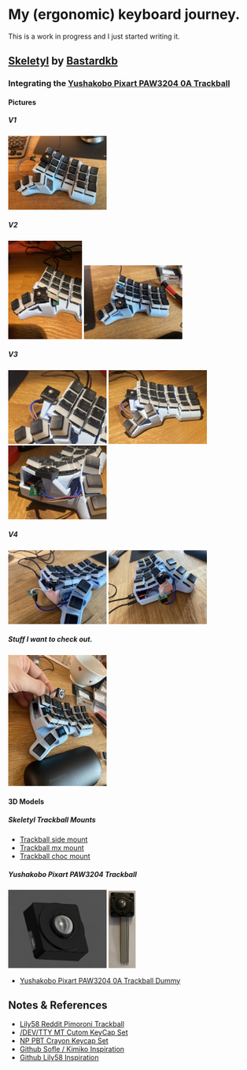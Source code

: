 # My (ergonomic) keyboard journey. 

This is a work in progress and I just started writing it. 
## [Skeletyl](https://github.com/Bastardkb/Skeletyl) by [Bastardkb](https://github.com/Bastardkb/)

### Integrating the [Yushakobo Pixart PAW3204 0A Trackball](https://blog-eng.yushakobo.jp/entry/2020/04/01/151617)

#### Pictures

##### V1

<img width="200" alt="Picture" src="boards\bk-boards\skeletyl\pictures\2.jpg">


##### V2

<img width="150" alt="Picture" src="boards\bk-boards\skeletyl\pictures\4.jpg">
<img width="200" alt="Picture" src="boards\bk-boards\skeletyl\pictures\3.jpg">

##### V3

<img width="200" alt="Picture" src="boards\bk-boards\skeletyl\pictures\5.jpg">
<img width="200" alt="Picture" src="boards\bk-boards\skeletyl\pictures\6.jpg">
<img width="200" alt="Picture" src="boards\bk-boards\skeletyl\pictures\7.jpg">

##### V4

<img width="200" alt="Picture" src="boards\bk-boards\skeletyl\pictures\8.jpeg">
<img width="200" alt="Picture" src="boards\bk-boards\skeletyl\pictures\9.jpeg">

##### Stuff I want to check out.

<img width="200" alt="Picture" src="boards\bk-boards\skeletyl\pictures\1.jpg"> 

#### 3D Models

##### Skeletyl Trackball Mounts

- [Trackball side mount](https://a360.co/3j9Dhkv)
- [Trackball mx mount](https://a360.co/3DRB3xU)
- [Trackball choc mount](https://a360.co/3BP4X5j)
##### Yushakobo Pixart PAW3204 Trackball

<img src="things\Yushakobo Pixart PAW3204 0A\Yushakobo Pixart PAW3204 0A Trackball.jpg" width="200">
<img src="things\Yushakobo Pixart PAW3204 0A\top.jpg" width="55">

- [Yushakobo Pixart PAW3204 0A Trackball Dummy](https://a360.co/3vrXreA)

## Notes & References

- [Lily58 Reddit Pimoroni Trackball](https://www.reddit.com/r/ErgoMechKeyboards/comments/orh0et/lily58_with_pimoroni_trackball_and_tilttent/)
- [/DEV/TTY MT Cutom KeyCap Set](https://drop.com/buy/drop-matt3o-devtty-custom-keycap-set/details#details)
- [NP PBT Crayon Keycap Set](https://keycapsss.com/keyboard-parts/keycaps/146/np-pbt-crayon-keycap-set-ansi)
- [Github Sofle / Kimiko Inspiration](https://github.com/foureight84/sofle-keyboard-pimoroni)
- [Github Lily58 Inspiration](https://github.com/dtwright/lily58-mods)
  